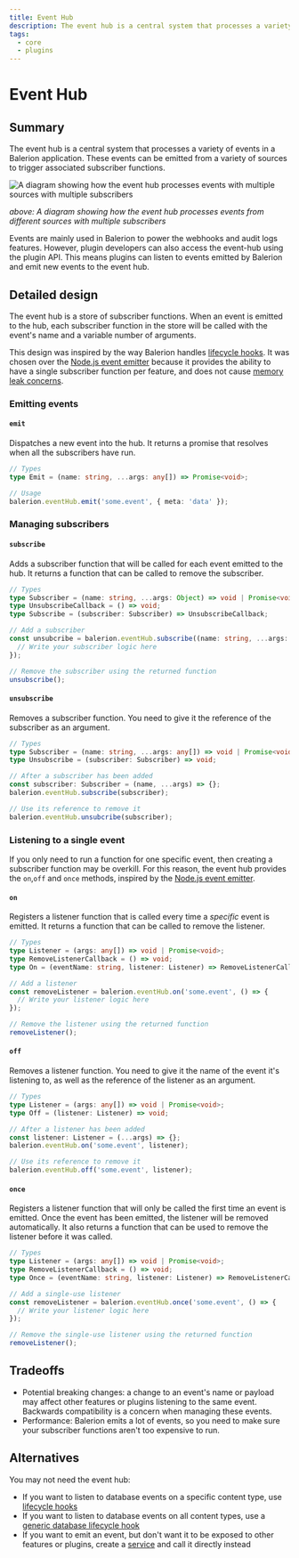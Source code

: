 ```yaml
---
title: Event Hub
description: The event hub is a central system that processes a variety of events in a Balerion application
tags:
  - core
  - plugins
---
```


# Event Hub

## Summary

The event hub is a central system that processes a variety of events in a Balerion application. These events can be emitted from a variety of sources to trigger associated subscriber functions.

<img
  src="/img/utils/event-hub-diagram.png"
  alt="A diagram showing how the event hub processes events with multiple sources with multiple subscribers"
/>

_above: A diagram showing how the event hub processes events from different sources with multiple subscribers_

Events are mainly used in Balerion to power the webhooks and audit logs features. However, plugin developers can also access the event-hub using the plugin API. This means plugins can listen to events emitted by Balerion and emit new events to the event hub.

## Detailed design

The event hub is a store of subscriber functions. When an event is emitted to the hub, each subscriber function in the store will be called with the event's name and a variable number of arguments.

This design was inspired by the way Balerion handles [lifecycle hooks](https://docs.balerion.io/developer-docs/latest/development/backend-customization/models.html#lifecycle-hooks). It was chosen over the [Node.js event emitter](https://nodejs.org/api/events.html#class-eventemitter) because it provides the ability to have a single subscriber function per feature, and does not cause [memory leak concerns](https://stackoverflow.com/questions/9768444/possible-eventemitter-memory-leak-detected).

### Emitting events

#### `emit`

Dispatches a new event into the hub. It returns a promise that resolves when all the subscribers have run.

```ts
// Types
type Emit = (name: string, ...args: any[]) => Promise<void>;

// Usage
balerion.eventHub.emit('some.event', { meta: 'data' });
```

### Managing subscribers

#### `subscribe`

Adds a subscriber function that will be called for each event emitted to the hub. It returns a function that can be called to remove the subscriber.

```ts
// Types
type Subscriber = (name: string, ...args: Object) => void | Promise<void>;
type UnsubscribeCallback = () => void;
type Subscribe = (subscriber: Subscriber) => UnsubscribeCallback;

// Add a subscriber
const unsubcribe = balerion.eventHub.subscribe((name: string, ...args: any[]) => {
  // Write your subscriber logic here
});

// Remove the subscriber using the returned function
unsubscribe();
```

#### `unsubscribe`

Removes a subscriber function. You need to give it the reference of the subscriber as an argument.

```ts
// Types
type Subscriber = (name: string, ...args: any[]) => void | Promise<void>;
type Unsubscribe = (subscriber: Subscriber) => void;

// After a subscriber has been added
const subscriber: Subscriber = (name, ...args) => {};
balerion.eventHub.subscribe(subscriber);

// Use its reference to remove it
balerion.eventHub.unsubcribe(subscriber);
```

### Listening to a single event

If you only need to run a function for one specific event, then creating a subscriber function may be overkill. For this reason, the event hub provides the `on`,`off` and `once` methods, inspired by the [Node.js event emitter](https://nodejs.org/api/events.html#class-eventemitter).

#### `on`

Registers a listener function that is called every time a _specific_ event is emitted. It returns a function that can be called to remove the listener.

```ts
// Types
type Listener = (args: any[]) => void | Promise<void>;
type RemoveListenerCallback = () => void;
type On = (eventName: string, listener: Listener) => RemoveListenerCallback;

// Add a listener
const removeListener = balerion.eventHub.on('some.event', () => {
  // Write your listener logic here
});

// Remove the listener using the returned function
removeListener();
```

#### `off`

Removes a listener function. You need to give it the name of the event it's listening to, as well as the reference of the listener as an argument.

```ts
// Types
type Listener = (args: any[]) => void | Promise<void>;
type Off = (listener: Listener) => void;

// After a listener has been added
const listener: Listener = (...args) => {};
balerion.eventHub.on('some.event', listener);

// Use its reference to remove it
balerion.eventHub.off('some.event', listener);
```

#### `once`

Registers a listener function that will only be called the first time an event is emitted. Once the event has been emitted, the listener will be removed automatically. It also returns a function that can be used to remove the listener before it was called.

```ts
// Types
type Listener = (args: any[]) => void | Promise<void>;
type RemoveListenerCallback = () => void;
type Once = (eventName: string, listener: Listener) => RemoveListenerCallback;

// Add a single-use listener
const removeListener = balerion.eventHub.once('some.event', () => {
  // Write your listener logic here
});

// Remove the single-use listener using the returned function
removeListener();
```

## Tradeoffs

- Potential breaking changes: a change to an event's name or payload may affect other features or plugins listening to the same event. Backwards compatibility is a concern when managing these events.
- Performance: Balerion emits a lot of events, so you need to make sure your subscriber functions aren't too expensive to run.

## Alternatives

You may not need the event hub:

- If you want to listen to database events on a specific content type, use [lifecycle hooks](https://docs.balerion.io/developer-docs/latest/development/backend-customization/models.html#lifecycle-hooks)
- If you want to listen to database events on all content types, use a [generic database lifecycle hook](https://docs.balerion.io/developer-docs/latest/development/backend-customization/models.html#declarative-and-programmatic-usage)
- If you want to emit an event, but don't want it to be exposed to other features or plugins, create a [service](https://docs.balerion.io/developer-docs/latest/development/backend-customization/services.html#services) and call it directly instead

